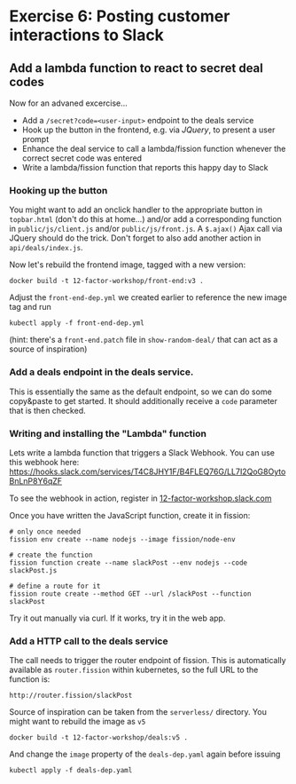 # Exercise 6: Posting customer interactions to Slack

## Add a lambda function to react to secret deal codes

Now for an advaned excercise... 

* Add a `/secret?code=<user-input>` endpoint to the deals service
* Hook up the button in the frontend, e.g. via *JQuery*, to present a user prompt
* Enhance the deal service to call a lambda/fission function whenever the correct secret code was entered
* Write a lambda/fission function that reports this happy day to Slack

### Hooking up the button

You might want to add an onclick handler to the appropriate button in `topbar.html` (don't do this at home...) 
and/or add a corresponding function in `public/js/client.js` and/or `public/js/front.js`.
A `$.ajax()` Ajax call via JQuery should do the trick.
Don't forget to also add another action in `api/deals/index.js`.

Now let's rebuild the frontend image, tagged with a new version:

    docker build -t 12-factor-workshop/front-end:v3 .

Adjust the `front-end-dep.yml` we created earlier to reference the new image tag and run

    kubectl apply -f front-end-dep.yml

(hint: there's a `front-end.patch` file in `show-random-deal/` that can act as a source of inspiration)

### Add a deals endpoint in the deals service.

This is essentially the same as the default endpoint, so we can do some copy&paste to get started.
It should additionally receive a `code` parameter that is then checked.

### Writing and installing the "Lambda" function

Lets write a lambda function that triggers a Slack Webhook.
You can use this webhook here: https://hooks.slack.com/services/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

To see the webhook in action, register in [12-factor-workshop.slack.com](https://12-factor-workshop.slack.com)

Once you have written the JavaScript function, create it in fission:

    # only once needed
    fission env create --name nodejs --image fission/node-env

    # create the function
    fission function create --name slackPost --env nodejs --code slackPost.js
    
    # define a route for it
    fission route create --method GET --url /slackPost --function slackPost

Try it out manually via curl. If it works, try it in the web app.

### Add a HTTP call to the deals service

The call needs to trigger the router endpoint of fission. This is automatically available as
`router.fission` within kubernetes, so the full URL to the function is: 

    http://router.fission/slackPost

Source of inspiration can be taken from the `serverless/` directory.
You might want to rebuild the image as `v5`

    docker build -t 12-factor-workshop/deals:v5 .

And change the `image` property of the `deals-dep.yaml` again before issuing

    kubectl apply -f deals-dep.yaml